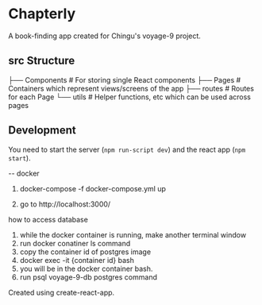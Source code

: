 # Chapterly

A book-finding app created for Chingu's voyage-9 project.

## src Structure

├── Components # For storing single React components
├── Pages # Containers which represent views/screens of the app
├── routes # Routes for each Page
└── utils # Helper functions, etc which can be used across pages

## Development

You need to start the server (`npm run-script dev`) and the react app (`npm start`).

-- docker

1. docker-compose -f docker-compose.yml up

2. go to http://localhost:3000/

how to access database

1. while the docker container is running, make another terminal window
2. run docker conatiner ls command
3. copy the container id of postgres image
4. docker exec -it {container id} bash
5. you will be in the docker container bash.
6. run psql voyage-9-db postgres command

Created using create-react-app.

